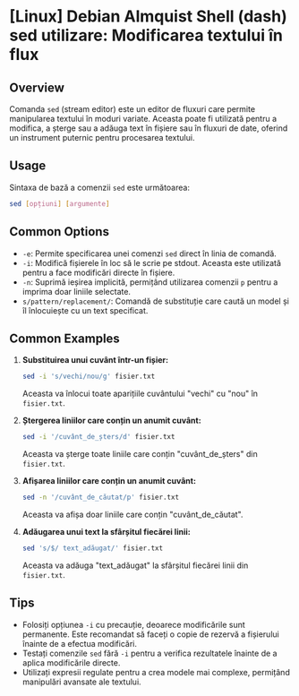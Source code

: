 # [Linux] Debian Almquist Shell (dash) sed utilizare: Modificarea textului în flux

## Overview
Comanda `sed` (stream editor) este un editor de fluxuri care permite manipularea textului în moduri variate. Aceasta poate fi utilizată pentru a modifica, a șterge sau a adăuga text în fișiere sau în fluxuri de date, oferind un instrument puternic pentru procesarea textului.

## Usage
Sintaxa de bază a comenzii `sed` este următoarea:

```bash
sed [opțiuni] [argumente]
```

## Common Options
- `-e`: Permite specificarea unei comenzi `sed` direct în linia de comandă.
- `-i`: Modifică fișierele în loc să le scrie pe stdout. Aceasta este utilizată pentru a face modificări directe în fișiere.
- `-n`: Suprimă ieșirea implicită, permițând utilizarea comenzii `p` pentru a imprima doar liniile selectate.
- `s/pattern/replacement/`: Comandă de substituție care caută un model și îl înlocuiește cu un text specificat.

## Common Examples
1. **Substituirea unui cuvânt într-un fișier:**
   ```bash
   sed -i 's/vechi/nou/g' fisier.txt
   ```
   Aceasta va înlocui toate aparițiile cuvântului "vechi" cu "nou" în `fisier.txt`.

2. **Ștergerea liniilor care conțin un anumit cuvânt:**
   ```bash
   sed -i '/cuvânt_de_șters/d' fisier.txt
   ```
   Aceasta va șterge toate liniile care conțin "cuvânt_de_șters" din `fisier.txt`.

3. **Afișarea liniilor care conțin un anumit cuvânt:**
   ```bash
   sed -n '/cuvânt_de_căutat/p' fisier.txt
   ```
   Aceasta va afișa doar liniile care conțin "cuvânt_de_căutat".

4. **Adăugarea unui text la sfârșitul fiecărei linii:**
   ```bash
   sed 's/$/ text_adăugat/' fisier.txt
   ```
   Aceasta va adăuga "text_adăugat" la sfârșitul fiecărei linii din `fisier.txt`.

## Tips
- Folosiți opțiunea `-i` cu precauție, deoarece modificările sunt permanente. Este recomandat să faceți o copie de rezervă a fișierului înainte de a efectua modificări.
- Testați comenzile `sed` fără `-i` pentru a verifica rezultatele înainte de a aplica modificările directe.
- Utilizați expresii regulate pentru a crea modele mai complexe, permițând manipulări avansate ale textului.